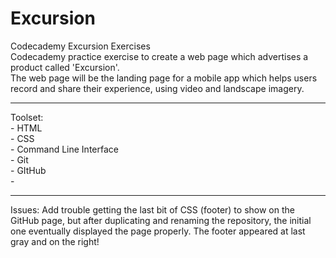 # Excursion
Codecademy Excursion Exercises
<br>
Codecademy practice exercise to create a web page which advertises a product called 'Excursion'. <br>
The web page will be the landing page for a mobile app which helps users record and share their experience, using video and landscape imagery. <br>
<hr>
Toolset: <br>
- HTML <br>
- CSS <br>
- Command Line Interface <br>
- Git <br>
- GItHub <br>
- <hr>
Issues: Add trouble getting the last bit of CSS (footer) to show on the GitHub page, but after duplicating and renaming the repository, the initial one eventually displayed the page properly. The footer appeared at last gray and on the right!
